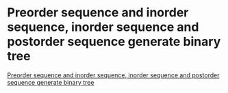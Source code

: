 # Preorder sequence and inorder sequence, inorder sequence and postorder sequence generate binary tree
[Preorder sequence and inorder sequence, inorder sequence and postorder sequence generate binary tree](https://aiwithcloud.com/2022/09/19/preorder_sequence_and_inorder_sequence_inorder_sequence_and_postorder_sequence_generate_binary_tree/)